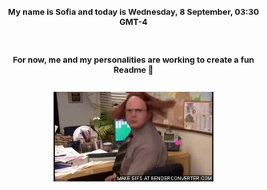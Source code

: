 


<div align="center">
<h3 >My name is Sofia and today is Wednesday, 8 September, 03:30 GMT-4</h3><br>
<h3 >For now, me and my personalities are working to create a fun Readme 👋
</h3><br>
<img src='img/dwight.gif' alt='working...'/>
</div>
